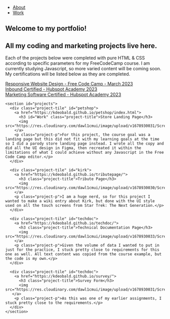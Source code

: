 <!DOCTYPE html>
<html lang="en">
  <head>
    <meta charset="UTF-8">
    <meta name="viewport" content="width=device-width, initial-scale=1.0">
    <title>Coding & Marketing Portfolio</title>
    <link rel="stylesheet" href="styles.css">
 <link rel="preconnect" href="https://fonts.googleapis.com">
<link rel="preconnect" href="https://fonts.gstatic.com" crossorigin>
<link href="https://fonts.googleapis.com/css2?family=Source+Code+Pro:wght@200;300&display=swap" rel="stylesheet">

  </head>
  <navbar id="navbar">
    <ul id="nav-buttons">
        <li>
          <a class="nav-link" href="#about">About</a></li>
          <li>
          <a class="nav-link" href="#work">Work</a>
        </li>
      </ul>
  </navbar>
  <body>
    <section id="welcome-section">
      <h1>Welcome to my portfolio!<br></h1>
      <h2>All my coding and marketing projects live here.</h2>
      <p id="About">Each of the projects below were completed with pure HTML & CSS according to specific parameters for my FreeCodeCamp course. I am currently studying Javascript, so more varied content will be coming soon. My certifications will be listed below as they are completed.</p>
     <div class="button">
        <a href="https://www.freecodecamp.org/certification/kdeobald/responsive-web-design" target="_blank" id="profile-link" >Responsive Website Design - Free Code Camp - March 2023</a>
      </div>
<div class='button'>
<a href='https://app.hubspot.com/academy/achievements/5ktznpfx/en/1/katie-deobald/inbound'  target="_blank" " >Inbound Certified - Hubspot Academy 2023</a>
</div>
<div class='button'>
<a href='https://app.hubspot.com/academy/achievements/kdmsgp86/en/1/katie-deobald/hubspot-marketing-software' target="_blank" >Marketing Software Certified - Hubspot Academy 2023</a>
</div>
    </section>

    <section id="projects">
      <div class="project-tile" id="petshop">
        <a href="https://kdeobald.github.io/petshop/index.html">
          <h3 id="Work" class="project-title">Store Landing Page</h3>
          <img src="https://res.cloudinary.com/dawl1cmui/image/upload/v1678930031/Screenshots%20For%20Portfolio/Thumbnail_0000_ProductLandingPageScreenshot_rclujd.jpg">
        </a>
        <p class="project-p">For this project, the course goal was a landing page but this did not fit with my learning goals at the time so I did a parody store landing page instead. I wrote all the copy and did all the UI design in Figma, then recreated it within the limitations of what I could achieve without any Javascript in the Free Code Camp editor.</p>
      </div>

      <div class="project-tile" id="kirk">
        <a href="https://kdeobald.github.io/tributepage/">
          <h3 class="project-title">Tribute Page</h3>
          <img src="https://res.cloudinary.com/dawl1cmui/image/upload/v1678930030/Screenshots%20For%20Portfolio/Thumbnail_0003_kirk1_r28zun.jpg">
        </a>
        <p class="project-p">I am a huge nerd, so for this project I wanted to make a wiki entry about Kirk, but done with the UI style used on all the touch screens from Star Trek: The Next Generation.</p>
      </div>

      <div class="project-tile" id="techdoc">
        <a href="https://kdeobald.github.io/techdoc/">
          <h3 class="project-title">Technical Documentation Page</h3>
          <img src="https://res.cloudinary.com/dawl1cmui/image/upload/v1678930033/Screenshots%20For%20Portfolio/Thumbnail_0001_technicaldocscreenshot_ebg7xu.jpg">
        </a>
        <p class="project-p">Given the volume of data I wanted to put in just for the practice, I stuck pretty close to requirements for this one as well. All text content was copied from the course example, but the code is my own.</p>
      </div>

      <div class="project-tile" id="techdoc">
        <a href="https://kdeobald.github.io/survey/">
          <h3 class="project-title">Survey Form</h3>
          <img src="https://res.cloudinary.com/dawl1cmui/image/upload/v1678930031/Screenshots%20For%20Portfolio/Thumbnail_0002_FormScreenshot_dwrxos.jpg">
       </a>
        <p class="project-p">As this was one of my earlier assignments, I stuck pretty close to the requirements.</p>
      </div>
    </section>
  </body>
</html>
